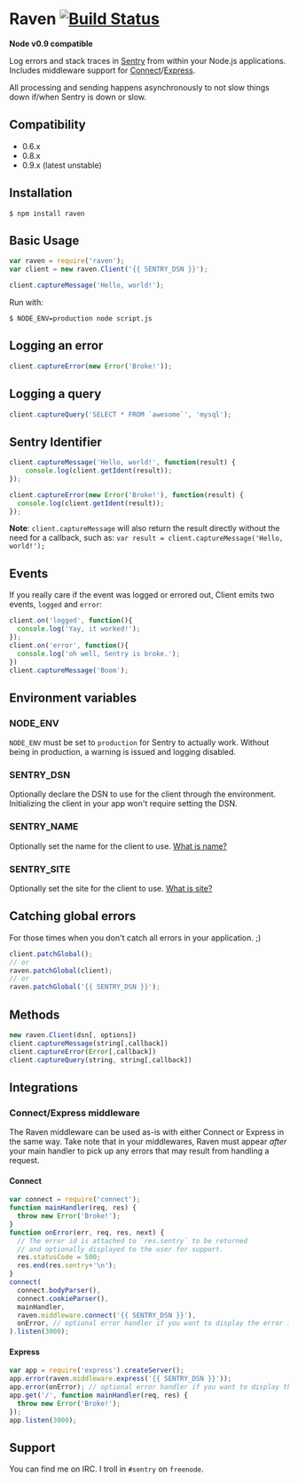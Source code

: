 # Raven [![Build Status](https://secure.travis-ci.org/mattrobenolt/raven-node.png?branch=master)](http://travis-ci.org/mattrobenolt/raven-node)
**Node v0.9 compatible**

Log errors and stack traces in [Sentry](http://getsentry.com/) from within your Node.js applications. Includes middleware support for [Connect](http://www.senchalabs.org/connect/)/[Express](http://expressjs.com/).

All processing and sending happens asynchronously to not slow things down if/when Sentry is down or slow.

## Compatibility
 * 0.6.x
 * 0.8.x
 * 0.9.x (latest unstable)

## Installation
```
$ npm install raven
```

## Basic Usage
```javascript
var raven = require('raven');
var client = new raven.Client('{{ SENTRY_DSN }}');

client.captureMessage('Hello, world!');
```

Run with:
```
$ NODE_ENV=production node script.js
```

## Logging an error
```javascript
client.captureError(new Error('Broke!'));
```

## Logging a query
```javascript
client.captureQuery('SELECT * FROM `awesome`', 'mysql');
```

## Sentry Identifier
```javascript
client.captureMessage('Hello, world!', function(result) {
    console.log(client.getIdent(result));
});
```

```javascript
client.captureError(new Error('Broke!'), function(result) {
  console.log(client.getIdent(result));
});
```

__Note__: `client.captureMessage` will also return the result directly without the need for a callback, such as: `var result = client.captureMessage('Hello, world!');`

## Events
If you really care if the event was logged or errored out, Client emits two events, `logged` and `error`:

```javascript
client.on('logged', function(){
  console.log('Yay, it worked!');
});
client.on('error', function(){
  console.log('oh well, Sentry is broke.');
})
client.captureMessage('Boom');
```

## Environment variables
### NODE_ENV
`NODE_ENV` must be set to `production` for Sentry to actually work. Without being in production, a warning is issued and logging disabled.

### SENTRY_DSN
Optionally declare the DSN to use for the client through the environment. Initializing the client in your app won't require setting the DSN.

### SENTRY_NAME
Optionally set the name for the client to use. [What is name?](http://raven.readthedocs.org/en/latest/config/index.html#name)

### SENTRY_SITE
Optionally set the site for the client to use. [What is site?](http://raven.readthedocs.org/en/latest/config/index.html#site)

## Catching global errors
For those times when you don't catch all errors in your application. ;)

```javascript
client.patchGlobal();
// or
raven.patchGlobal(client);
// or
raven.patchGlobal('{{ SENTRY_DSN }}');
```

## Methods
```javascript
new raven.Client(dsn[, options])
client.captureMessage(string[,callback])
client.captureError(Error[,callback])
client.captureQuery(string, string[,callback])
```

## Integrations
### Connect/Express middleware
The Raven middleware can be used as-is with either Connect or Express in the same way. Take note that in your middlewares, Raven must appear _after_ your main handler to pick up any errors that may result from handling a request.

#### Connect
```javascript
var connect = require('connect');
function mainHandler(req, res) {
  throw new Error('Broke!');
}
function onError(err, req, res, next) {
  // The error id is attached to `res.sentry` to be returned
  // and optionally displayed to the user for support.
  res.statusCode = 500;
  res.end(res.sentry+'\n');
}
connect(
  connect.bodyParser(),
  connect.cookieParser(),
  mainHandler,
  raven.middleware.connect('{{ SENTRY_DSN }}'),
  onError, // optional error handler if you want to display the error id to a user
).listen(3000);
```

#### Express
```javascript
var app = require('express').createServer();
app.error(raven.middleware.express('{{ SENTRY_DSN }}'));
app.error(onError); // optional error handler if you want to display the error id to a user
app.get('/', function mainHandler(req, res) {
  throw new Error('Broke!');
});
app.listen(3000);
```

## Support
You can find me on IRC. I troll in `#sentry` on `freenode`.
